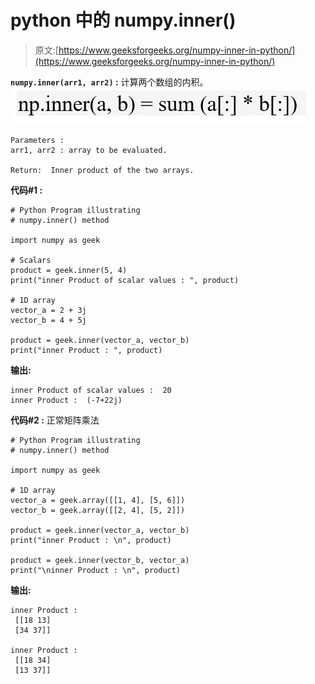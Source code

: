 # python 中的 numpy.inner()

> 原文:[https://www.geeksforgeeks.org/numpy-inner-in-python/](https://www.geeksforgeeks.org/numpy-inner-in-python/)

**`numpy.inner(arr1, arr2)` :** 计算两个数组的内积。
![](img/f6645ba405c774af2abf62623663fc08.png)

```
Parameters : 
arr1, arr2 : array to be evaluated.

Return:  Inner product of the two arrays.
```

**代码#1 :**

```
# Python Program illustrating 
# numpy.inner() method 

import numpy as geek 

# Scalars 
product = geek.inner(5, 4) 
print("inner Product of scalar values : ", product) 

# 1D array 
vector_a = 2 + 3j
vector_b = 4 + 5j

product = geek.inner(vector_a, vector_b) 
print("inner Product : ", product) 
```

**输出:**

```
inner Product of scalar values :  20
inner Product :  (-7+22j)

```

**代码#2 :** 正常矩阵乘法

```
# Python Program illustrating 
# numpy.inner() method 

import numpy as geek 

# 1D array 
vector_a = geek.array([[1, 4], [5, 6]]) 
vector_b = geek.array([[2, 4], [5, 2]]) 

product = geek.inner(vector_a, vector_b) 
print("inner Product : \n", product) 

product = geek.inner(vector_b, vector_a) 
print("\ninner Product : \n", product) 
```

**输出:**

```
inner Product : 
 [[18 13]
 [34 37]]

inner Product : 
 [[18 34]
 [13 37]]

```
